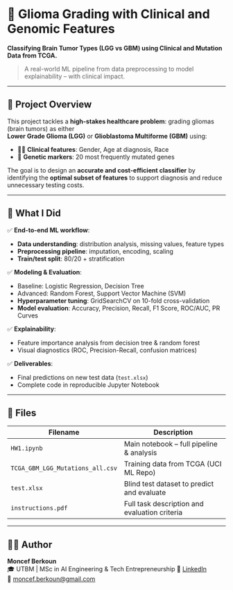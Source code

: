 # 🧬 Glioma Grading with Clinical and Genomic Features

**Classifying Brain Tumor Types (LGG vs GBM) using Clinical and Mutation Data from TCGA.**

> A real-world ML pipeline from data preprocessing to model explainability – with clinical impact.

---

## 🎯 Project Overview

This project tackles a **high-stakes healthcare problem**: grading gliomas (brain tumors) as either  
**Lower Grade Glioma (LGG)** or **Glioblastoma Multiforme (GBM)** using:

- 🧑‍⚕️ **Clinical features**: Gender, Age at diagnosis, Race  
- 🧬 **Genetic markers**: 20 most frequently mutated genes

The goal is to design an **accurate and cost-efficient classifier** by identifying the **optimal subset of features** to support diagnosis and reduce unnecessary testing costs.

---

## 🚀 What I Did

✅ **End-to-end ML workflow**:
- **Data understanding**: distribution analysis, missing values, feature types
- **Preprocessing pipeline**: imputation, encoding, scaling
- **Train/test split**: 80/20 + stratification

✅ **Modeling & Evaluation**:
- Baseline: Logistic Regression, Decision Tree  
- Advanced: Random Forest, Support Vector Machine (SVM)  
- **Hyperparameter tuning**: GridSearchCV on 10-fold cross-validation
- **Model evaluation**: Accuracy, Precision, Recall, F1 Score, ROC/AUC, PR Curves

✅ **Explainability**:
- Feature importance analysis from decision tree & random forest
- Visual diagnostics (ROC, Precision-Recall, confusion matrices)

✅ **Deliverables**:
- Final predictions on new test data (`test.xlsx`)
- Complete code in reproducible Jupyter Notebook

---

## 📂 Files

| Filename                         | Description                                           |
|----------------------------------|-------------------------------------------------------|
| `HW1.ipynb`                      | Main notebook – full pipeline & analysis             |
| `TCGA_GBM_LGG_Mutations_all.csv`| Training data from TCGA (UCI ML Repo)                |
| `test.xlsx`                      | Blind test dataset to predict and evaluate           |
| `instructions.pdf`              | Full task description and evaluation criteria        |

---

## 🧑‍💻 Author

**Moncef Berkoun**  
🎓 UTBM | MSc in AI Engineering & Tech Entrepreneurship
🔗 [LinkedIn](https://www.linkedin.com/in/moncef-berkoun/)  
📧 moncef.berkoun@gmail.com  

